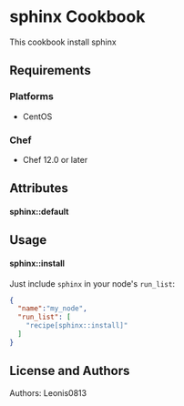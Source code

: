 # sphinx Cookbook

This cookbook install sphinx

## Requirements

### Platforms

- CentOS

### Chef

- Chef 12.0 or later

## Attributes

#### sphinx::default

## Usage

#### sphinx::install

Just include `sphinx` in your node's `run_list`:

```json
{
  "name":"my_node",
  "run_list": [
    "recipe[sphinx::install]"
  ]
}
```

## License and Authors

Authors: Leonis0813
